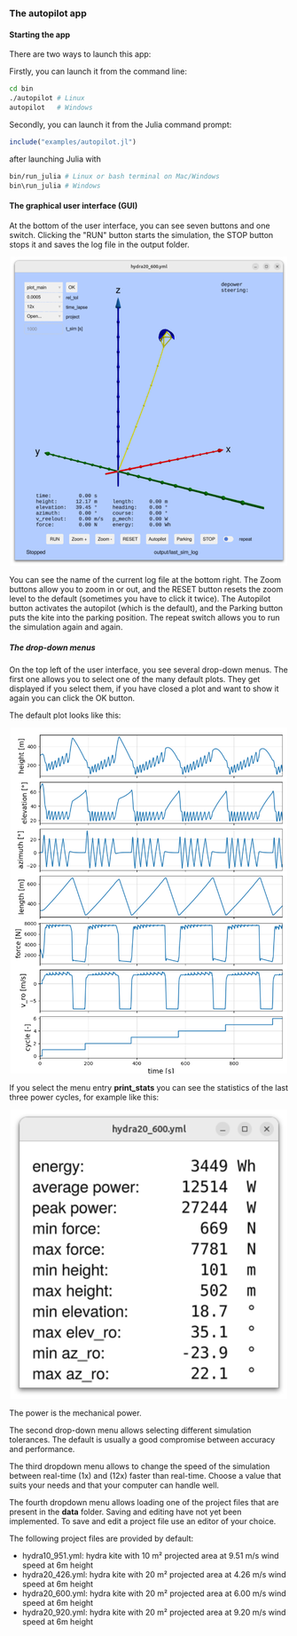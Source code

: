 ### The autopilot app

#### Starting the app
There are two ways to launch this app:

Firstly, you can launch it from the command line:
```bash
cd bin
./autopilot # Linux
autopilot   # Windows
```
Secondly, you can launch it from the Julia command prompt:
```julia
include("examples/autopilot.jl")
```
after launching Julia with
```bash
bin/run_julia # Linux or bash terminal on Mac/Windows
bin\run_julia # Windows
```

#### The graphical user interface (GUI)
At the bottom of the user interface, you can see seven buttons and one switch.
Clicking the "RUN" button starts the simulation, the STOP button stops it and saves the log file in the output folder.
<p align="center"><img src="https://github.com/aenarete/KiteSimulators.jl/blob/main/docs/GUI.png?raw=true" width="500" /></p>
 You can see the name of the current log file at the bottom right. The Zoom buttons allow you to zoom in or out, and the RESET button resets the zoom level to the default (sometimes you have to click it twice). The Autopilot button activates the autopilot (which is the default), and the Parking button puts the kite into the parking position. The repeat switch allows you to run the simulation again and again.

##### The drop-down menus
On the top left of the user interface, you see several drop-down menus. The first one allows you to select one of the many default plots. They get displayed if you select them, if you have closed a plot and want to show it again you can click the OK button.

The default plot looks like this:
<p align="center"><img src="https://github.com/aenarete/KiteSimulators.jl/blob/main/docs/main.png?raw=true" width="500" /></p>

If you select the menu entry **print_stats** you can see the statistics of the last three power cycles, for example like this:
<p align="center"><img src="https://github.com/aenarete/KiteSimulators.jl/blob/main/docs/statistics.png?raw=true" width="500" /></p>
The power is the mechanical power.

The second drop-down menu allows selecting different simulation tolerances. The default is usually a good compromise between accuracy and performance.

The third dropdown menu allows to change the speed of the simulation between real-time (1x) and (12x) faster than real-time. Choose a value that suits your needs and that your computer can handle well.

The fourth dropdown menu allows loading one of the project files that are present in the **data** folder. Saving and editing have not yet been implemented. To save and edit a project file use an editor of your choice.

The following project files are provided by default:
- hydra10_951.yml: hydra kite with 10 m² projected area at 9.51 m/s wind speed at 6m height
- hydra20_426.yml: hydra kite with 20 m² projected area at 4.26 m/s wind speed at 6m height
- hydra20_600.yml: hydra kite with 20 m² projected area at 6.00 m/s wind speed at 6m height
- hydra20_920.yml: hydra kite with 20 m² projected area at 9.20 m/s wind speed at 6m height
